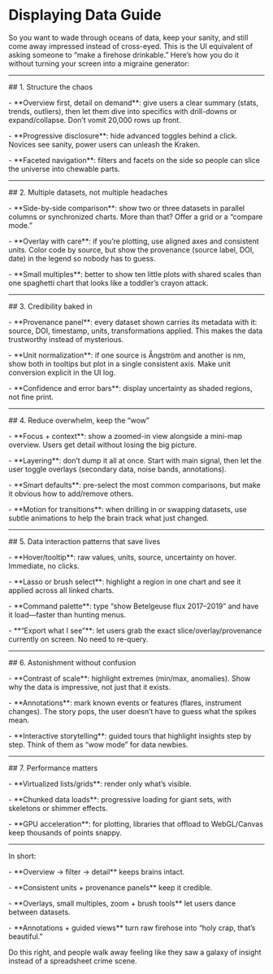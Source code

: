 # Displaying Data Guide



So you want to wade through oceans of data, keep your sanity, and still come away impressed instead of cross-eyed. This is the UI equivalent of asking someone to “make a firehose drinkable.” Here’s how you do it without turning your screen into a migraine generator:



---



\## 1. Structure the chaos

\- \*\*Overview first, detail on demand\*\*: give users a clear summary (stats, trends, outliers), then let them dive into specifics with drill-downs or expand/collapse. Don’t vomit 20,000 rows up front.

\- \*\*Progressive disclosure\*\*: hide advanced toggles behind a click. Novices see sanity, power users can unleash the Kraken.

\- \*\*Faceted navigation\*\*: filters and facets on the side so people can slice the universe into chewable parts.



---



\## 2. Multiple datasets, not multiple headaches

\- \*\*Side-by-side comparison\*\*: show two or three datasets in parallel columns or synchronized charts. More than that? Offer a grid or a “compare mode.”

\- \*\*Overlay with care\*\*: if you’re plotting, use aligned axes and consistent units. Color code by source, but show the provenance (source label, DOI, date) in the legend so nobody has to guess.

\- \*\*Small multiples\*\*: better to show ten little plots with shared scales than one spaghetti chart that looks like a toddler’s crayon attack.



---



\## 3. Credibility baked in

\- \*\*Provenance panel\*\*: every dataset shown carries its metadata with it: source, DOI, timestamp, units, transformations applied. This makes the data trustworthy instead of mysterious.

\- \*\*Unit normalization\*\*: if one source is Ångström and another is nm, show both in tooltips but plot in a single consistent axis. Make unit conversion explicit in the UI log.

\- \*\*Confidence and error bars\*\*: display uncertainty as shaded regions, not fine print.



---



\## 4. Reduce overwhelm, keep the “wow”

\- \*\*Focus + context\*\*: show a zoomed-in view alongside a mini-map overview. Users get detail without losing the big picture.

\- \*\*Layering\*\*: don’t dump it all at once. Start with main signal, then let the user toggle overlays (secondary data, noise bands, annotations).

\- \*\*Smart defaults\*\*: pre-select the most common comparisons, but make it obvious how to add/remove others.

\- \*\*Motion for transitions\*\*: when drilling in or swapping datasets, use subtle animations to help the brain track what just changed.



---



\## 5. Data interaction patterns that save lives

\- \*\*Hover/tooltip\*\*: raw values, units, source, uncertainty on hover. Immediate, no clicks.

\- \*\*Lasso or brush select\*\*: highlight a region in one chart and see it applied across all linked charts.

\- \*\*Command palette\*\*: type “show Betelgeuse flux 2017–2019” and have it load—faster than hunting menus.

\- \*\*“Export what I see”\*\*: let users grab the exact slice/overlay/provenance currently on screen. No need to re-query.



---



\## 6. Astonishment without confusion

\- \*\*Contrast of scale\*\*: highlight extremes (min/max, anomalies). Show why the data is impressive, not just that it exists.

\- \*\*Annotations\*\*: mark known events or features (flares, instrument changes). The story pops, the user doesn’t have to guess what the spikes mean.

\- \*\*Interactive storytelling\*\*: guided tours that highlight insights step by step. Think of them as “wow mode” for data newbies.



---



\## 7. Performance matters

\- \*\*Virtualized lists/grids\*\*: render only what’s visible.

\- \*\*Chunked data loads\*\*: progressive loading for giant sets, with skeletons or shimmer effects.

\- \*\*GPU acceleration\*\*: for plotting, libraries that offload to WebGL/Canvas keep thousands of points snappy.



---



In short:  

\- \*\*Overview → filter → detail\*\* keeps brains intact.  

\- \*\*Consistent units + provenance panels\*\* keep it credible.  

\- \*\*Overlays, small multiples, zoom + brush tools\*\* let users dance between datasets.  

\- \*\*Annotations + guided views\*\* turn raw firehose into “holy crap, that’s beautiful.”  



Do this right, and people walk away feeling like they saw a galaxy of insight instead of a spreadsheet crime scene.



